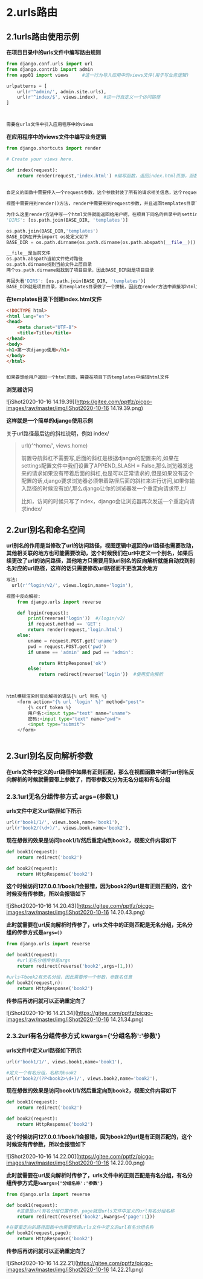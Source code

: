 # 2.urls路由

## 2.1urls路由使用示例

**在项目目录中的urls文件中编写路由规则**

```python
from django.conf.urls import url
from django.contrib import admin
from app01 import views		#这一行为导入应用中的views文件(用于写业务逻辑)

urlpatterns = [
    url(r'^admin/', admin.site.urls),
    url(r'^index/$', views.index),	#这一行自定义一个访问路径
]



需要在urls文件中引入应用程序中的views

```

**在应用程序中的views文件中编写业务逻辑**

```python
from django.shortcuts import render

# Create your views here.

def index(request):
    return render(request,'index.html')	#编写函数，返回index.html页面，函数中的request参数为默认写法，名称随意，render方法用于返回给view视图index.html文件，再由view视图返回给用户
  
  
自定义的函数中需要传入一个request参数，这个参数封装了所有的请求相关信息，这个request是一个对象  

视图中需要用到render()方法，render中需要用到request参数，并且返回templates目录下的html文件

为什么这里render方法中写一个html文件就能返回给用户呢，在项目下同名的目录中的settings配置文件中TEMPLATES一项(关于模版html文件的配置)
'DIRS': [os.path.join(BASE_DIR, 'templates')]

os.path.join(BASE_DIR,'templates')
BASE_DIR在开头import os处定义如下
BASE_DIR = os.path.dirname(os.path.dirname(os.path.abspath(__file__)))

__file__是当前文件
os.path.abspath当前文件绝对路径
os.path.dirname找到当前文件上层目录
两个os.path.dirname就找到了项目目录，因此BASE_DIR就是项目目录

再回头看'DIRS': [os.path.join(BASE_DIR, 'templates')]
BASE_DIR就是项目目录，和templates目录做了一个拼接，因此在render方法中直接写html文件就能找到 项目/templates/html文件  
```

**在templates目录下创建index.html文件**

```html
<!DOCTYPE html>
<html lang="en">
<head>
    <meta charset="UTF-8">
    <title>Title</title>
</head>
<body>
<h1>第一次django使用</h1>
</body>
</html>


如果要想给用户返回一个html页面，需要在项目下的templates中编辑html文件
```

**浏览器访问**

![iShot2020-10-16 14.19.39](https://gitee.com/pptfz/picgo-images/raw/master/img/iShot2020-10-16 14.19.39.png)



**这样就是一个简单的django使用示例**





关于url路径最后边的斜杠说明，例如 index/

> url(r'^home/', views.home)
>
> 前置导航斜杠不需要写,后面的斜杠是根据django的配置来的,如果在settings配置文件中我们设置了APPEND_SLASH = False,那么浏览器发送来的请求如果没有带着后面的斜杠,也是可以正常请求的,但是如果没有这个配置的话,django要求浏览器必须带着路径后面的斜杠来进行访问,如果你输入路径的时候没有加/,那么django让你的浏览器发一个重定向请求带上/
>
> 比如，访问的时候只写了index，django会让浏览器再次发送一个重定向请求index/



## 2.2url别名和命名空间

**url别名的作用是当修改了url的访问路径，视图逻辑中返回的url路径也需要改动，其他相关联的地方也可能需要改动，这个时候我们在url中定义一个别名，如果后续更改了url的访问路径，其他地方只需要用到url别名的反向解析就能自动找到别名对应的url路径，这样的话只需要修改url路径而不更改其余地方**

```python
写法:
  url(r'^login/v2/', views.login,name='login'),

视图中反向解析:
	from django.urls import reverse

    def login(request):
        print(reverse('login'))  #/login/v2/
	    if request.method == 'GET':
        return render(request,'login.html')
    else:
        uname = request.POST.get('uname')
        pwd = request.POST.get('pwd')
        if uname == 'admin' and pwd == 'admin':

            return HttpResponse('ok')
        else:
            return redirect(reverse('login'))  #使用反向解析
 


html模板渲染时反向解析的语法{% url 别名 %}
	<form action="{% url 'login' %}" method="post">
        {% csrf_token %}
        用户名:<input type="text" name="uname">
        密码:<input type="text" name="pwd">
        <input type="submit">
    </form>
        
```



## 2.3url别名反向解析参数

**在urls文件中定义的url路径中如果有正则匹配，那么在视图函数中进行url别名反向解析的时候就需要带上参数了，而带参数又分为无名分组和有名分组**



### 2.3.1url无名分组传参方式	args=(参数1,)

**urls文件中定义url路径如下所示**

```python
url(r'book1/1/', views.book,name='book1'),
url(r'book2/(\d+)/', views.book,name='book2'),
```



**现在想做的效果是访问book1/1/然后重定向到book2，视图文件内容如下**

```python
def book1(request):
    return redirect('book2')

def book2(request):
    return HttpResponse('book2')
```

**这个时候访问127.0.0.1/book/1会报错，因为book2的url是有正则匹配的，这个时候没有传参数，所以会报错如下**

![iShot2020-10-16 14.20.43](https://gitee.com/pptfz/picgo-images/raw/master/img/iShot2020-10-16 14.20.43.png)

**此时就需要在url反向解析时传参了，urls文件中的正则匹配是无名分组，无名分组的传参方式是``args=()``**

```python
from django.urls import reverse

def book1(request):
    #url无名分组传参是args
    return redirect(reverse('book2',args=(1,)))

#urls中book2有无名分组，因此需要传一个参数，参数名任意
def book2(request,n):
    return HttpResponse('book2')
```

**传参后再访问就可以正确重定向了**

![iShot2020-10-16 14.21.34](https://gitee.com/pptfz/picgo-images/raw/master/img/iShot2020-10-16 14.21.34.png)



### 2.3.2url有名分组传参方式	kwargs={'分组名称':'参数'}

**urls文件中定义url路径如下所示**

```python
url(r'book1/1/', views.book1,name='book1'),

#定义一个有名分组，名称为book2
url(r'book2/(?P<book2>\d+)/', views.book2,name='book2'),
```



**现在想做的效果是访问book1/1/然后重定向到book2，视图文件内容如下**

```python
def book1(request):
    return redirect('book2')

def book2(request):
    return HttpResponse('book2')
```

**这个时候访问127.0.0.1/book/1会报错，因为book2的url是有正则匹配的，这个时候没有传参数，所以会报错如下**

![iShot2020-10-16 14.22.00](https://gitee.com/pptfz/picgo-images/raw/master/img/iShot2020-10-16 14.22.00.png)

**此时就需要在url反向解析时传参了，urls文件中的正则匹配是有名分组，有名分组传参方式是``kwargs={'分组名称':'参数'}``**

```python
from django.urls import reverse

def book1(request):
    #这里是url有名分组位置传参，page就是urls文件中定义的url有名分组名称
    return redirect(reverse('book2',kwargs={'page':1}))

#在要重定向的路径函数中也需要传递urls文件中定义的url有名分组名称  
def book2(request,page):
    return HttpResponse('book2')
```

**传参后再访问就可以正确重定向了**

![iShot2020-10-16 14.22.21](https://gitee.com/pptfz/picgo-images/raw/master/img/iShot2020-10-16 14.22.21.png)

